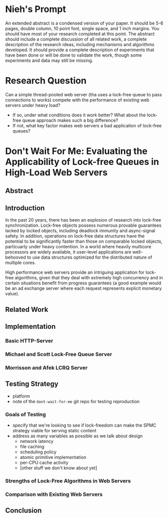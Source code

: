 # Nieh's Prompt
An extended abstract is a condensed version of your paper. It should
be 5-6 pages, double column, 10 point font, single space, and 1 inch
margins. You should have most of your research completed at this
point. The abstract should include a complete discussion of all
related work, a complete description of the research ideas, including
mechanisms and algorithms developed. It should provide a complete
description of experiments that have been done or will be done to
validate the work, though some experiments and data may still be
missing.

# Research Question
Can a simple thread-pooled web server (tha uses a lock-free queue to pass
connections to works) compete with the performance of existing web
servers under heavy load?
- If so, under what conditions does it work better? What about the
  lock-free queue approach makes such a big difference?
- If not, what key factor makes web servers a bad application of
lock-free queues?

# Don't Wait For Me: Evaluating the Applicability of Lock-free Queues in High-Load Web Servers
## Abstract
## Introduction
In the past 20 years, there has been an explosion of research into
lock-free synchronization. Lock-free objects possess numerous provable
guarantees lacked by locked objects, including deadlock immunity and
async-signal safety. In addition, operations on lock-free data
structures have the potential to be significantly faster than those on
comparable locked objects, particuarly under heavy contention. In a
world where heavily multicore processors are widely available,
it user-level applications are well-behooved to use data structures
optimized for the distributed nature of multiple cores.

High performance web servers provide an intriguing application for
lock-free algorithms, given that they deal with extremely high
concurrency and in certain situations benefit from progress guarantees
(a good example would be an ad exchange server where each request
represents explicit monetary value). 

## Related Work
## Implementation
### Basic HTTP-Server
### Michael and Scott Lock-Free Queue Server
### Morrisson and Afek LCRQ Server
## Testing Strategy
- platform
- note of the `dont-wait-for-me` git repo for testing reproduction
### Goals of Testing
- specify that we're looking to see if lock-freedom can make the SPMC
  strategy viable for serving static content
- address as many variables as possible as we talk about design
  + network latency
  + file caching
  + scheduling policy
  + atomic primitive implementation
  + per-CPU cache activity
  + [other stuff we don't know about yet]
### Strengths of Lock-Free Algorithms in Web Servers
### Comparison with Existing Web Servers
## Conclusion

